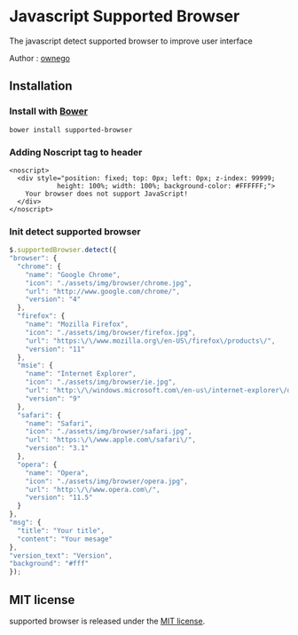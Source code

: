 # Javascript Supported Browser

The javascript detect supported browser to improve user interface

Author : [ownego](http://ownego.com) 

## Installation

### Install with [Bower](http://bower.io) 
```
bower install supported-browser
```

### Adding Noscript tag to header
```
<noscript>
  <div style="position: fixed; top: 0px; left: 0px; z-index: 99999; 
            height: 100%; width: 100%; background-color: #FFFFFF;">
    Your browser does not support JavaScript!
  </div>
</noscript>
```

### Init detect supported browser

``` js
$.supportedBrowser.detect({
"browser": {
  "chrome": {
    "name": "Google Chrome",
    "icon": "./assets/img/browser/chrome.jpg",
    "url": "http://www.google.com/chrome/",
    "version": "4"
  },
  "firefox": {
    "name": "Mozilla Firefox",
    "icon": "./assets/img/browser/firefox.jpg",
    "url": "https:\/\/www.mozilla.org\/en-US\/firefox\/products\/",
    "version": "11"
  },
  "msie": {
    "name": "Internet Explorer",
    "icon": "./assets/img/browser/ie.jpg",
    "url": "http:\/\/windows.microsoft.com\/en-us\/internet-explorer\/download-ie",
    "version": "9"
  },
  "safari": {
    "name": "Safari",
    "icon": "./assets/img/browser/safari.jpg",
    "url": "https:\/\/www.apple.com\/safari\/",
    "version": "3.1"
  },
  "opera": {
    "name": "Opera",
    "icon": "./assets/img/browser/opera.jpg",
    "url": "http:\/\/www.opera.com\/",
    "version": "11.5"
  }
},
"msg": {
  "title": "Your title",
  "content": "Your mesage"
},
"version_text": "Version",
"background": "#fff"
});
```



## MIT license
supported browser is released under the [MIT license](http://desandro.mit-license.org).
